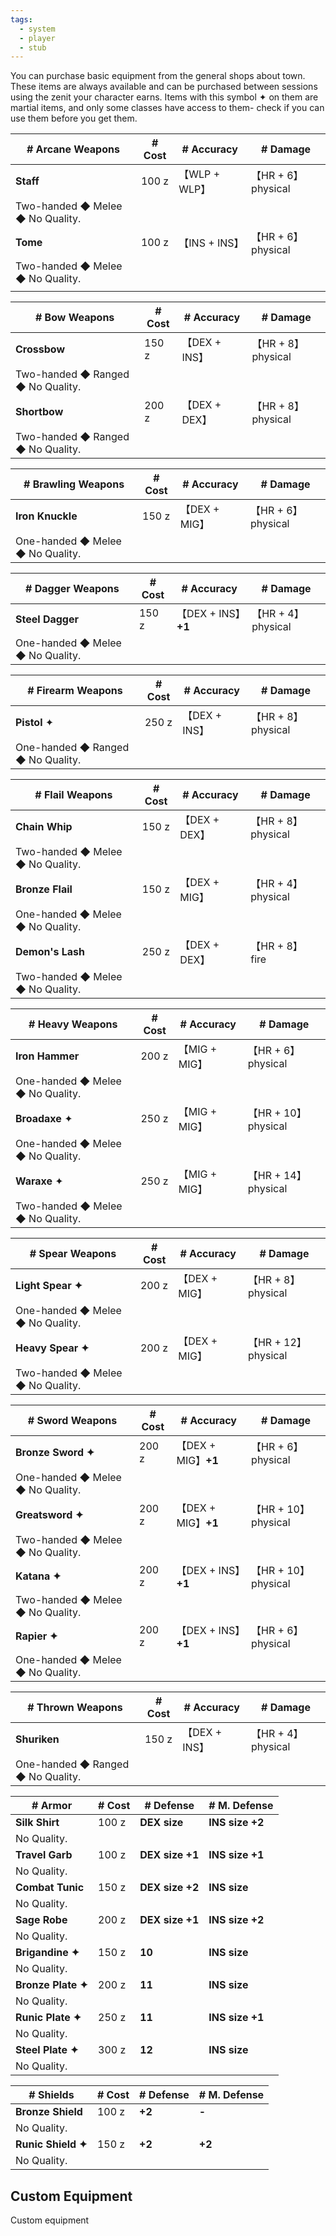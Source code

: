 ```yaml
---
tags:
  - system
  - player
  - stub
---
```

You can purchase basic equipment from the general shops about town. These items are always available and can be purchased between sessions using the zenit your character earns. Items with this symbol ✦ on them are martial items, and only some classes have access to them- check if you can use them before you get them.

| # Arcane Weapons                 | # Cost | # Accuracy  | # Damage          |
| -------------------------------- | ------ | ----------- | ----------------- |
| **Staff**                        | 100 z  | 【WLP + WLP】 | 【HR + 6】 physical |
| Two-handed ◆ Melee ◆ No Quality. |        |             |                   |
| **Tome**                         | 100 z  | 【INS + INS】 | 【HR + 6】 physical |
| Two-handed ◆ Melee ◆ No Quality. |        |             |                   |
|                                  |        |             |                   |

| # Bow Weapons                     | # Cost | # Accuracy  | # Damage          |
| --------------------------------- | ------ | ----------- | ----------------- |
| **Crossbow**                      | 150 z  | 【DEX + INS】 | 【HR + 8】 physical |
| Two-handed ◆ Ranged ◆ No Quality. |        |             |                   |
| **Shortbow**                      | 200 z  | 【DEX + DEX】 | 【HR + 8】 physical |
| Two-handed ◆ Ranged ◆ No Quality. |        |             |                   |

| # Brawling Weapons               | # Cost | # Accuracy        | # Damage          |
| -------------------------------- | ------ | ----------------- | ----------------- |
| **Iron Knuckle**                 | 150 z  | 【DEX + MIG】       | 【HR + 6】 physical |
| One-handed ◆ Melee ◆ No Quality. |        |                   |                   |

| # Dagger Weapons                                                                                                                                                        | # Cost | # Accuracy        | # Damage          |
| ----------------------------------------------------------------------------------------------------------------------------------------------------------------------- | ------ | ----------------- | ----------------- |
| **Steel Dagger**                                                                                                                                                        | 150 z  | 【DEX + INS】**+1** | 【HR + 4】 physical |
| One-handed ◆ Melee ◆ No Quality.                                                                                                                                        |        |                   |                   |

| # Firearm Weapons                                                                                                                                                        | # Cost | # Accuracy  | # Damage           |
| ------------------------------------------------------------------------------------------------------------------------------------------------------------------------ | ------ | ----------- | ------------------ |
| **Pistol** ✦                                                                                                                                                             | 250 z  | 【DEX + INS】 | 【HR + 8】 physical  |
| One-handed ◆ Ranged ◆ No Quality.                                                                                                                                        |        |             |                    |

|# Flail Weapons|# Cost|# Accuracy|# Damage|
|---|---|---|---|
|**Chain Whip**|150 z|【DEX + DEX】|【HR + 8】 physical|
|Two-handed ◆ Melee ◆ No Quality.|   |   |   |
|**Bronze Flail**|150 z|【DEX + MIG】|【HR + 4】 physical|
|One-handed ◆ Melee ◆ No Quality.|   |   |   |
|**Demon's Lash**|250 z|【DEX + DEX】|【HR + 8】 fire|
|Two-handed ◆ Melee ◆ No Quality.|   |   |   |

| # Heavy Weapons                                              | # Cost | # Accuracy  | # Damage           |
| ------------------------------------------------------------ | ------ | ----------- | ------------------ |
| **Iron Hammer**                                              | 200 z  | 【MIG + MIG】 | 【HR + 6】 physical  |
| One-handed ◆ Melee ◆ No Quality.                             |        |             |                    |
| **Broadaxe** ✦                                               | 250 z  | 【MIG + MIG】 | 【HR + 10】 physical |
| One-handed ◆ Melee ◆ No Quality.                             |        |             |                    |
| **Waraxe** ✦                                                 | 250 z  | 【MIG + MIG】 | 【HR + 14】 physical |
| Two-handed ◆ Melee ◆ No Quality.                             |        |             |                    |

| # Spear Weapons                                               | # Cost | # Accuracy  | # Damage           |
| ------------------------------------------------------------- | ------ | ----------- | ------------------ |
| **Light Spear ✦**                                             | 200 z  | 【DEX + MIG】 | 【HR + 8】 physical  |
| One-handed ◆ Melee ◆ No Quality.                              |        |             |                    |
| **Heavy Spear ✦**                                             | 200 z  | 【DEX + MIG】 | 【HR + 12】 physical |
| Two-handed ◆ Melee ◆ No Quality.                              |        |             |                    |

| # Sword Weapons                                                                                                                         | # Cost | # Accuracy        | # Damage           |
| --------------------------------------------------------------------------------------------------------------------------------------- | ------ | ----------------- | ------------------ |
| **Bronze Sword ✦**                                                                                                                      | 200 z  | 【DEX + MIG】**+1** | 【HR + 6】 physical  |
| One-handed ◆ Melee ◆ No Quality.                                                                                                        |        |                   |                    |
| **Greatsword ✦**                                                                                                                        | 200 z  | 【DEX + MIG】**+1** | 【HR + 10】 physical |
| Two-handed ◆ Melee ◆ No Quality.                                                                                                        |        |                   |                    |
| **Katana ✦**                                                                                                                            | 200 z  | 【DEX + INS】**+1** | 【HR + 10】 physical |
| Two-handed ◆ Melee ◆ No Quality.                                                                                                        |        |                   |                    |
| **Rapier ✦**                                                                                                                            | 200 z  | 【DEX + INS】**+1** | 【HR + 6】 physical  |
| One-handed ◆ Melee ◆ No Quality.                                                                                                        |        |                   |                    |

| # Thrown Weapons                                                                                                                                                      | # Cost | # Accuracy  | # Damage          |
| --------------------------------------------------------------------------------------------------------------------------------------------------------------------- | ------ | ----------- | ----------------- |
| **Shuriken**                                                                                                                                                          | 150 z  | 【DEX + INS】 | 【HR + 4】 physical |
| One-handed ◆ Ranged ◆ No Quality.                                                                                                                                     |        |             |                   |

| # Armor            | # Cost | # Defense       | # M. Defense    |
| ------------------ | ------ | --------------- | --------------- |
| **Silk Shirt**     | 100 z  | **DEX size**    | **INS size +2** |
| No Quality.        |        |                 |                 |
| **Travel Garb**    | 100 z  | **DEX size +1** | **INS size +1** |
| No Quality.        |        |                 |                 |
| **Combat Tunic**   | 150 z  | **DEX size +2** | **INS size**    |
| No Quality.        |        |                 |                 |
| **Sage Robe**      | 200 z  | **DEX size +1** | **INS size +2** |
| No Quality.        |        |                 |                 |
| **Brigandine ✦**   | 150 z  | **10**          | **INS size**    |
| No Quality.        |        |                 |                 |
| **Bronze Plate ✦** | 200 z  | **11**          | **INS size**    |
| No Quality.        |        |                 |                 |
| **Runic Plate ✦**  | 250 z  | **11**          | **INS size +1** |
| No Quality.        |        |                 |                 |
| **Steel Plate ✦**  | 300 z  | **12**          | **INS size**    |
| No Quality.        |        |                 |                 |

| # Shields                                | # Cost | # Defense | # M. Defense |
| ---------------------------------------- | ------ | --------- | ------------ |
| **Bronze Shield**                        | 100 z  | **+2**    | **-**        |
| No Quality.                              |        |           |              |
| **Runic Shield ✦**                       | 150 z  | **+2**    | **+2**       |
| No Quality.                              |        |           |              |

## Custom Equipment
Custom equipment 